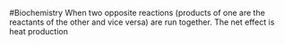 #Biochemistry 
When two opposite reactions (products of one are the reactants of the other and vice versa) are run together. The net effect is heat production